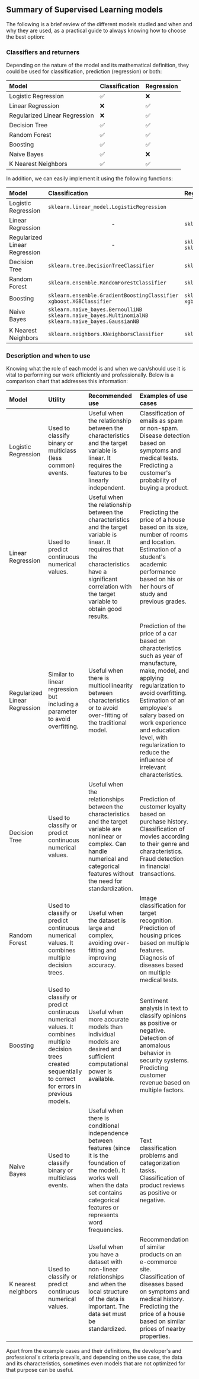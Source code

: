 ## Summary of Supervised Learning models

The following is a brief review of the different models studied and when and why they are used, as a practical guide to always knowing how to choose the best option:

### Classifiers and returners

Depending on the nature of the model and its mathematical definition, they could be used for classification, prediction (regression) or both:

|   Model   |   Classification   |   Regression   |
|:----------|:-------------------|:---------------|
| Logistic Regression | ✅ | ❌ |
| Linear Regression | ❌ | ✅ |
| Regularized Linear Regression | ❌ | ✅ |
| Decision Tree | ✅ | ✅ |
| Random Forest | ✅ | ✅ |
| Boosting | ✅ | ✅ |
| Naive Bayes | ✅ | ❌ |
| K Nearest Neighbors | ✅ | ✅ |

In addition, we can easily implement it using the following functions:

|   Model   |   Classification   |   Regression   |
|:----------|:-------------------|:---------------|
| Logistic Regression | `sklearn.linear_model.LogisticRegression` | <center>-</center> |
| Linear Regression | <center>-</center> | `sklearn.linear_model.LinearRegression` |
| Regularized Linear Regression | <center>-</center> | `sklearn.linear_model.Lasso`<br />`sklearn.linear_model.Ridge` |
| Decision Tree | `sklearn.tree.DecisionTreeClassifier` | `sklearn.tree.DecisionTreeRegressor` |
| Random Forest | `sklearn.ensemble.RandomForestClassifier` | `sklearn.ensemble.RandomForestRegressor` |
| Boosting | `sklearn.ensemble.GradientBoostingClassifier`<br />`xgboost.XGBClassifier` | `sklearn.ensemble.GradientBoostingRegressor`<br />`xgboost.XGBRegressor` |
| Naive Bayes | `sklearn.naive_bayes.BernoulliNB`<br />`sklearn.naive_bayes.MultinomialNB`<br />`sklearn.naive_bayes.GaussianNB` | <center>-</center> |
| K Nearest Neighbors | `sklearn.neighbors.KNeighborsClassifier` | `sklearn.neighbors.KNeighborsRegressor` |

### Description and when to use

Knowing what the role of each model is and when we can/should use it is vital to performing our work efficiently and professionally. Below is a comparison chart that addresses this information:

|   Model   |   Utility   |   Recommended use   |   Examples of use cases   |
|:----------|:------------|:--------------------|:--------------------------|
| Logistic Regression | Used to classify binary or multiclass (less common) events. | Useful when the relationship between the characteristics and the target variable is linear. It requires the features to be linearly independent. | Classification of emails as spam or non-spam. Disease detection based on symptoms and medical tests. Predicting a customer's probability of buying a product. |
| Linear Regression | Used to predict continuous numerical values. | Useful when the relationship between the characteristics and the target variable is linear. It requires that the characteristics have a significant correlation with the target variable to obtain good results. | Predicting the price of a house based on its size, number of rooms and location. Estimation of a student's academic performance based on his or her hours of study and previous grades. |
| Regularized Linear Regression | Similar to linear regression but including a parameter to avoid overfitting. | Useful when there is multicollinearity between characteristics or to avoid over-fitting of the traditional model. | Prediction of the price of a car based on characteristics such as year of manufacture, make, model, and applying regularization to avoid overfitting. Estimation of an employee's salary based on work experience and education level, with regularization to reduce the influence of irrelevant characteristics. |
| Decision Tree | Used to classify or predict continuous numerical values. | Useful when the relationships between the characteristics and the target variable are nonlinear or complex. Can handle numerical and categorical features without the need for standardization. | Prediction of customer loyalty based on purchase history. Classification of movies according to their genre and characteristics. Fraud detection in financial transactions. |
| Random Forest | Used to classify or predict continuous numerical values. It combines multiple decision trees. | Useful when the dataset is large and complex, avoiding over-fitting and improving accuracy. | Image classification for target recognition. Prediction of housing prices based on multiple features. Diagnosis of diseases based on multiple medical tests. |
| Boosting | Used to classify or predict continuous numerical values. It combines multiple decision trees created sequentially to correct for errors in previous models. | Useful when more accurate models than individual models are desired and sufficient computational power is available. | Sentiment analysis in text to classify opinions as positive or negative. Detection of anomalous behavior in security systems. Predicting customer revenue based on multiple factors. |
| Naive Bayes | Used to classify binary or multiclass events. | Useful when there is conditional independence between features (since it is the foundation of the model). It works well when the data set contains categorical features or represents word frequencies. | Text classification problems and categorization tasks. Classification of product reviews as positive or negative. |
| K nearest neighbors | Used to classify or predict continuous numerical values. | Useful when you have a dataset with non-linear relationships and when the local structure of the data is important. The data set must be standardized. | Recommendation of similar products on an e-commerce site. Classification of diseases based on symptoms and medical history. Predicting the price of a house based on similar prices of nearby properties. |

Apart from the example cases and their definitions, the developer's and professional's criteria prevails, and depending on the use case, the data and its characteristics, sometimes even models that are not optimized for that purpose can be useful.
